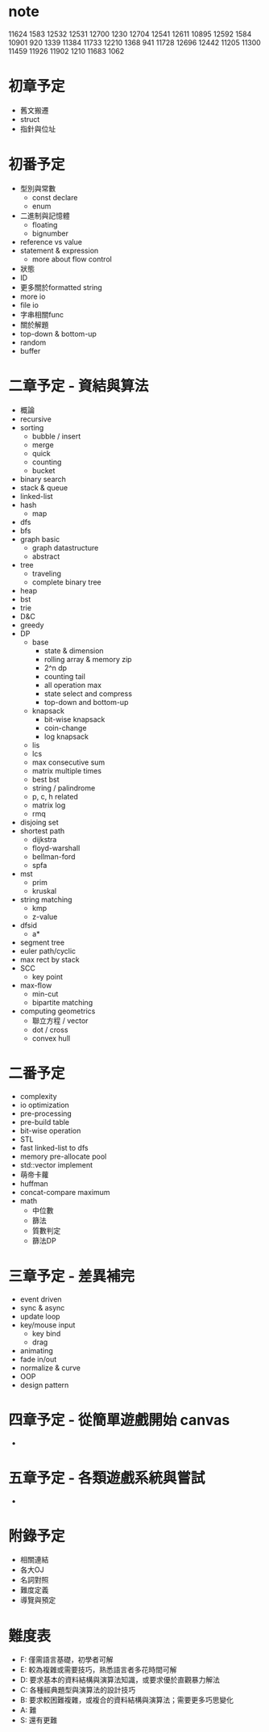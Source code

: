# note
11624
1583
12532
12531
12700
1230
12704
12541
12611
10895
12592
1584
10901
920
1339
11384
11733
12210
1368
941
11728
12696
12442
11205
11300
11459
11926
11902
1210
11683
1062

# 初章予定

- 舊文搬遷
- struct
- 指針與位址

# 初番予定

- 型別與常數
	- const declare
	- enum
- 二進制與記憶體
	- floating
	- bignumber
- reference vs value
- statement & expression
	- more about flow control
- 狀態
- ID
- 更多關於formatted string
- more io
- file io
- 字串相關func
- 關於解題
- top-down & bottom-up
- random
- buffer

# 二章予定 - 資結與算法

- 概論
- recursive
- sorting
	- bubble / insert
	- merge
	- quick
	- counting
	- bucket
- binary search
- stack & queue
- linked-list
- hash
	- map
- dfs
- bfs
- graph basic
	- graph datastructure
	- abstract
- tree
	- traveling
	- complete binary tree
- heap
- bst
- trie
- D&C
- greedy
- DP
	- base
		- state & dimension
		- rolling array & memory zip
		- 2^n dp
		- counting tail
		- all operation max
		- state select and compress
		- top-down and bottom-up
	- knapsack
		- bit-wise knapsack
		- coin-change
		- log knapsack
	- lis
	- lcs
	- max consecutive sum
	- matrix multiple times
	- best bst
	- string / palindrome
	- p, c, h related
	- matrix log
	- rmq
- disjoing set
- shortest path
	- dijkstra
	- floyd-warshall
	- bellman-ford
	- spfa
- mst
	- prim
	- kruskal
- string matching
	- kmp
	- z-value
- dfsid
	- a*
- segment tree
- euler path/cyclic
- max rect by stack
- SCC
	- key point
- max-flow
	- min-cut
	- bipartite matching
- computing geometrics
	- 聯立方程 / vector
	- dot / cross
	- convex hull
	
# 二番予定

- complexity
- io optimization
- pre-processing
- pre-build table
- bit-wise operation
- STL
- fast linked-list to dfs
- memory pre-allocate pool
- std::vector implement
- 萌帝卡蘿
- huffman
- concat-compare maximum
- math
	- 中位數
	- 篩法
	- 質數判定
	- 篩法DP

# 三章予定 - 差異補完

- event driven
- sync & async
- update loop
- key/mouse input
	- key bind
	- drag
- animating
- fade in/out
- normalize & curve
- OOP
- design pattern

# 四章予定 - 從簡單遊戲開始 canvas

- 

# 五章予定 - 各類遊戲系統與嘗試

- 

# 附錄予定

- 相關連結
- 各大OJ
- 名詞對照
- 難度定義
- 導覽與預定

# 難度表

- F: 僅需語言基礎，初學者可解
- E: 較為複雜或需要技巧，熟悉語言者多花時間可解
- D: 要求基本的資料結構與演算法知識，或要求優於直觀暴力解法
- C: 各種經典題型與演算法的設計技巧
- B: 要求較困難複雜，或複合的資料結構與演算法；需要更多巧思變化
- A: 難
- S: 還有更難
